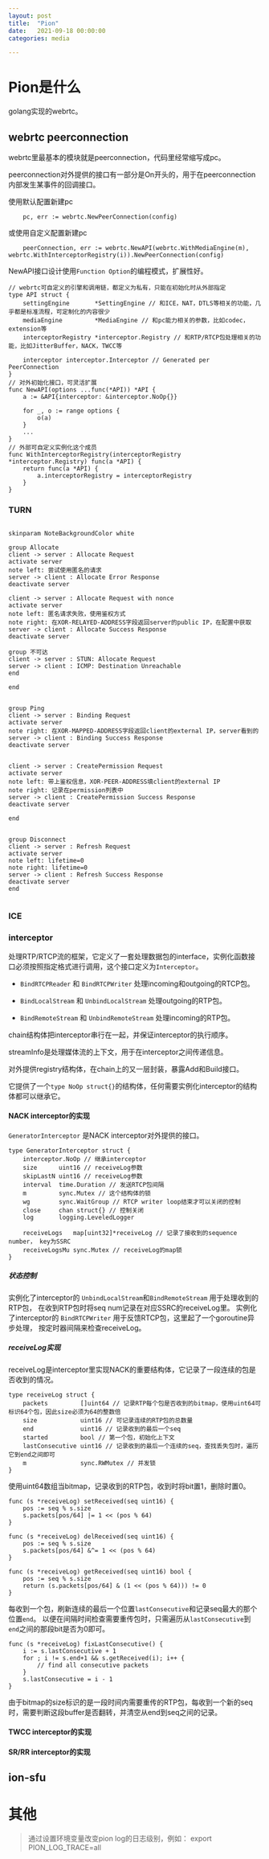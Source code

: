 ```yaml
---
layout: post
title:  "Pion"
date:   2021-09-18 00:00:00
categories: media

---
```


# Pion是什么

golang实现的webrtc。

## webrtc peerconnection

webrtc里最基本的模块就是peerconnection，代码里经常缩写成pc。

peerconnection对外提供的接口有一部分是On开头的，用于在peerconnection内部发生某事件的回调接口。

使用默认配置新建pc

``` golang
	pc, err := webrtc.NewPeerConnection(config)
```

或使用自定义配置新建pc

``` golang
	peerConnection, err := webrtc.NewAPI(webrtc.WithMediaEngine(m), webrtc.WithInterceptorRegistry(i)).NewPeerConnection(config)
```

NewAPI接口设计使用`Function Option`的编程模式，扩展性好。

``` golang
// webrtc可自定义的引擎和调用链，都定义为私有，只能在初始化时从外部指定
type API struct {
	settingEngine       *SettingEngine // 和ICE，NAT，DTLS等相关的功能，几乎都是标准流程，可定制化的内容很少
	mediaEngine         *MediaEngine // 和pc能力相关的参数，比如codec，extension等
	interceptorRegistry *interceptor.Registry // 和RTP/RTCP包处理相关的功能，比如JitterBuffer，NACK，TWCC等

	interceptor interceptor.Interceptor // Generated per PeerConnection
}
// 对外初始化接口，可灵活扩展
func NewAPI(options ...func(*API)) *API {
	a := &API{interceptor: &interceptor.NoOp{}}

	for _, o := range options {
		o(a)
	}
    ...
}
// 外部可自定义实例化这个成员
func WithInterceptorRegistry(interceptorRegistry *interceptor.Registry) func(a *API) {
	return func(a *API) {
		a.interceptorRegistry = interceptorRegistry
	}
}
```

### TURN

``` plantuml

skinparam NoteBackgroundColor white

group Allocate
client -> server : Allocate Request
activate server
note left: 尝试使用匿名的请求
server -> client : Allocate Error Response
deactivate server

client -> server : Allocate Request with nonce
activate server
note left: 匿名请求失败，使用鉴权方式
note right: 在XOR-RELAYED-ADDRESS字段返回server的public IP，在配置中获取
server -> client : Allocate Success Response
deactivate server

group 不可达
client -> server : STUN: Allocate Request
server -> client : ICMP: Destination Unreachable
end

end


group Ping
client -> server : Binding Request
activate server
note right: 在XOR-MAPPED-ADDRESS字段返回client的external IP，server看到的
server -> client : Binding Success Response
deactivate server


client -> server : CreatePermission Request
activate server
note left: 带上鉴权信息，XOR-PEER-ADDRESS填client的external IP
note right: 记录在permission列表中
server -> client : CreatePermission Success Response
deactivate server

end


group Disconnect
client -> server : Refresh Request
activate server
note left: lifetime=0
note right: lifetime=0
server -> client : Refresh Success Response
deactivate server
end


```

### ICE




### interceptor

处理RTP/RTCP流的框架，它定义了一套处理数据包的interface，实例化函数接口必须按照指定格式进行调用，这个接口定义为`Interceptor`。

* `BindRTCPReader` 和 `BindRTCPWriter` 处理incoming和outgoing的RTCP包。

* `BindLocalStream` 和 `UnbindLocalStream` 处理outgoing的RTP包。

* `BindRemoteStream` 和 `UnbindRemoteStream` 处理incoming的RTP包。

chain结构体把interceptor串行在一起，并保证interceptor的执行顺序。

streamInfo是处理媒体流的上下文，用于在interceptor之间传递信息。

对外提供registry结构体，在chain上的又一层封装，暴露Add和Build接口。

它提供了一个`type NoOp struct{}`的结构体，任何需要实例化interceptor的结构体都可以继承它。

#### NACK interceptor的实现

`GeneratorInterceptor` 是NACK interceptor对外提供的接口。

``` golang
type GeneratorInterceptor struct {
	interceptor.NoOp // 继承interceptor
	size      uint16 // receiveLog参数
	skipLastN uint16 // receiveLog参数
	interval  time.Duration // 发送RTCP包间隔
	m         sync.Mutex // 这个结构体的锁
	wg        sync.WaitGroup // RTCP writer loop结束才可以关闭的控制
	close     chan struct{} // 控制关闭
	log       logging.LeveledLogger

	receiveLogs   map[uint32]*receiveLog // 记录了接收到的sequence number， key为SSRC
	receiveLogsMu sync.Mutex // receiveLog的map锁
}
```

##### 状态控制

实例化了interceptor的 `UnbindLocalStream`和`BindRemoteStream` 用于处理收到的RTP包， 在收到RTP包时将seq num记录在对应SSRC的receiveLog里。
实例化了interceptor的 `BindRTCPWriter` 用于反馈RTCP包，这里起了一个goroutine异步处理， 按定时器间隔来检查receiveLog。

##### receiveLog实现

receiveLog是interceptor里实现NACK的重要结构体，它记录了一段连续的包是否收到的情况。

``` golang
type receiveLog struct {
	packets         []uint64 // 记录RTP每个包是否收到的bitmap，使用uint64可标识64个包，因此size必须为64的整数倍
	size            uint16 // 可记录连续的RTP包的总数量
	end             uint16 // 记录收到的最后一个seq
	started         bool // 第一个包，初始化上下文
	lastConsecutive uint16 // 记录收到的最后一个连续的seq，查找丢失包时，遍历它到end之间即可
	m               sync.RWMutex // 并发锁
}
```

使用uint64数组当bitmap，记录收到的RTP包，收到时将bit置1，删除时置0。

``` golang
func (s *receiveLog) setReceived(seq uint16) {
	pos := seq % s.size
	s.packets[pos/64] |= 1 << (pos % 64)
}

func (s *receiveLog) delReceived(seq uint16) {
	pos := seq % s.size
	s.packets[pos/64] &^= 1 << (pos % 64)
}

func (s *receiveLog) getReceived(seq uint16) bool {
	pos := seq % s.size
	return (s.packets[pos/64] & (1 << (pos % 64))) != 0
}

```

每收到一个包，刷新连续的最后一个位置`lastConsecutive`和记录seq最大的那个位置`end`。
以便在间隔时间检查需要重传包时，只需遍历从`lastConsecutive`到`end`之间的那段bit是否为0即可。

``` golang
func (s *receiveLog) fixLastConsecutive() {
	i := s.lastConsecutive + 1
	for ; i != s.end+1 && s.getReceived(i); i++ {
		// find all consecutive packets
	}
	s.lastConsecutive = i - 1
}
```

由于bitmap的size标识的是一段时间内需要重传的RTP包，每收到一个新的seq时，需要判断这段buffer是否翻转，并清空从end到seq之间的记录。


#### TWCC interceptor的实现


#### SR/RR interceptor的实现

## ion-sfu



# 其他

> 通过设置环境变量改变pion log的日志级别，例如： export PION_LOG_TRACE=all 



